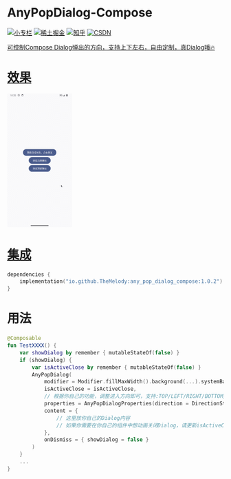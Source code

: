 AnyPopDialog-Compose
===============
<a href="https://xiaozhuanlan.com/u/halifax"><img alt="小专栏" src="https://img.shields.io/badge/%E5%B0%8F%E4%B8%93%E6%A0%8F-FF7055" ></a>
<a href="https://juejin.cn/user/8451824316670/posts"><img alt="稀土掘金" src="https://img.shields.io/badge/稀土掘金-056DE8" ></a>
<a href="https://www.zhihu.com/people/fq_halifax"><img src="https://img.shields.io/badge/%E7%9F%A5%E4%B9%8E-056DE8" alt="知乎"></a>
<a href="https://blog.csdn.net/logicsboy"><img src="https://img.shields.io/badge/CSDN-fc5531" alt="CSDN">

可控制Compose Dialog弹出的方向，支持上下左右，自由定制，真Dialog哦🔥

# 效果

<img src="screenshot/preview.gif" width="30%"/>

# 集成

```gradle.kts
dependencies {
    implementation("io.github.TheMelody:any_pop_dialog_compose:1.0.2")
}
```

# 用法
```kotlin
@Composable
fun TestXXXX() {
    var showDialog by remember { mutableStateOf(false) }
    if (showDialog) {
        var isActiveClose by remember { mutableStateOf(false) }
        AnyPopDialog(
            modifier = Modifier.fillMaxWidth().background(...).systemBarsPadding(),
            isActiveClose = isActiveClose,
            // 根据你自己的功能，调整进入方向即可，支持:TOP/LEFT/RIGHT/BOTTOM/NONE
            properties = AnyPopDialogProperties(direction = DirectionState.BOTTOM),
            content = {
                // 这里放你自己的Dialog内容
                // 如果你需要在你自己的组件中想动画关闭Dialog，请更新isActiveClose
            },
            onDismiss = { showDialog = false }
        )
    }
    ...
}
```
